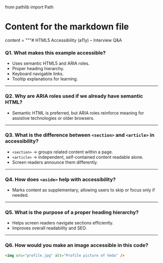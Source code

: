 from pathlib import Path

# Content for the markdown file
content = """# HTML5 Accessibility (a11y) – Interview Q&A

### Q1. What makes this example accessible?
- Uses semantic HTML5 and ARIA roles.
- Proper heading hierarchy.
- Keyboard navigable links.
- Tooltip explanations for learning.

---

### Q2. Why are ARIA roles used if we already have semantic HTML?
- Semantic HTML is preferred, but ARIA roles reinforce meaning for assistive technologies or older browsers.

---

### Q3. What is the difference between `<section>` and `<article>` in accessibility?
- `<section>` → groups related content within a page.
- `<article>` → independent, self-contained content readable alone.
- Screen readers announce them differently.

---

### Q4. How does `<aside>` help with accessibility?
- Marks content as supplementary, allowing users to skip or focus only if needed.

---

### Q5. What is the purpose of a proper heading hierarchy?
- Helps screen readers navigate sections efficiently.
- Improves overall readability and SEO.

---

### Q6. How would you make an image accessible in this code?
```html
<img src="profile.jpg" alt="Profile picture of Veda" />

